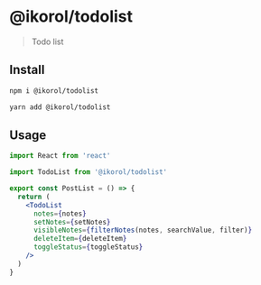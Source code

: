 # @ikorol/todolist

> Todo list

## Install

```bash
npm i @ikorol/todolist

yarn add @ikorol/todolist
```

## Usage

```jsx
import React from 'react'

import TodoList from '@ikorol/todolist'

export const PostList = () => {
  return (
    <TodoList
      notes={notes}
      setNotes={setNotes}
      visibleNotes={filterNotes(notes, searchValue, filter)}
      deleteItem={deleteItem}
      toggleStatus={toggleStatus}
    />
  )
}
```
